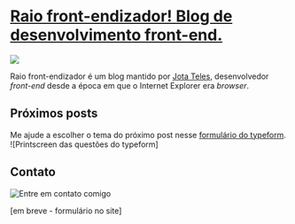 # [Raio front-endizador! Blog de desenvolvimento front-end.](http://www.jotateles.com.br)

![](http://animaticons-essential.surge.sh/rocket/animat-rocket-color.gif)

Raio front-endizador é um blog mantido por [Jota Teles](www.jotateles.com.br/sobre), desenvolvedor *front-end* desde a época em que o Internet Explorer era *browser*.

## Próximos posts

Me ajude a escolher o tema do próximo post nesse [formulário do typeform](https://teles.typeform.com/to/qv7ydK).
![Printscreen das questões do typeform]

## Contato
![Entre em contato comigo](http://i.imgur.com/0hEwe8b.gif)

[em breve - formulário no site]
